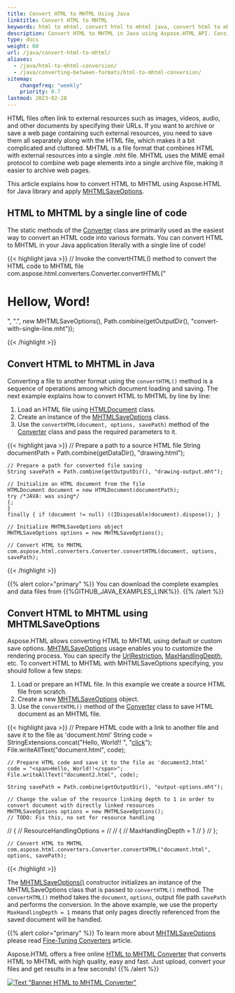 ```yaml
---
title: Convert HTML to MHTML Using Java
linktitle: Convert HTML to MHTML
keywords: html to mhtml, convert html to mhtml java, convert html to mhtml, html to mhtml conversion, html to mhtml converter, save options, stream provider, java code
description: Convert HTML to MHTML in Java using Aspose.HTML API. Consider various HTML to MHTML conversion scenarios in Java code.
type: docs
weight: 60
url: /java/convert-html-to-mhtml/
aliases: 
  - /java/html-to-mhtml-conversion/
  - /java/converting-between-formats/html-to-mhtml-conversion/ 
sitemap:
    changefreq: "weekly"
    priority: 0.7
lastmod: 2023-02-28
---
```


<link href="./../style.css" rel="stylesheet" type="text/css" />

HTML files often link to external resources such as images, videos, audio, and other documents by specifying their URLs. If you want to archive or save a web page containing such external resources, you need to save them all separately along with the HTML file, which makes it a bit complicated and cluttered. MHTML is a file format that combines HTML with external resources into a single .mht file. MHTML uses the MIME email protocol to combine web page elements into a single archive file, making it easier to archive web pages.

This article explains how to convert HTML to MHTML using Aspose.HTML for Java library and apply [MHTMLSaveOptions](https://reference.aspose.com/html/java/com.aspose.html.saving/MHTMLSaveOptions).

## **HTML to MHTML by a single line of code**

The static methods of the [Converter](https://reference.aspose.com/html/java/com.aspose.html.converters/converter) class are primarily used as the easiest way to convert an HTML code into various formats. You can convert HTML to MHTML in your Java application literally with a single line of code!

{{< highlight java >}}
    // Invoke the convertHTML() method to convert the HTML code to MHTML file           
    com.aspose.html.converters.Converter.convertHTML("<h1>Hellow, Word!</h1>", ".", new MHTMLSaveOptions(), Path.combine(getOutputDir(), "convert-with-single-line.mht"));

{{< /highlight >}}

## **Convert HTML to MHTML in Java**

Converting a file to another format using the `convertHTML()` method is a sequence of operations among which document loading and saving. The next example explains how to convert HTML to MHTML by line by line:

1. Load an HTML file using [HTMLDocument](https://reference.aspose.com/html/java/com.aspose.html/HTMLDocument) class.
1. Create an instance of the [MHTMLSaveOptions](https://reference.aspose.com/html/java/com.aspose.html.saving/MHTMLSaveOptions) class.
1. Use the `convertHTML(document, options, savePath)` method of the [Converter](https://reference.aspose.com/html/java/com.aspose.html.converters/converter) class and pass the required parameters to it.

{{< highlight java >}}
    // Prepare a path to a source HTML file
    String documentPath = Path.combine(getDataDir(), "drawing.html");

    // Prepare a path for converted file saving 
    String savePath = Path.combine(getOutputDir(), "drawing-output.mht");

    // Initialize an HTML document from the file
    HTMLDocument document = new HTMLDocument(documentPath);
    try /*JAVA: was using*/
    {;
    }
    finally { if (document != null) ((IDisposable)document).dispose(); }

    // Initialize MHTMLSaveOptions object
    MHTMLSaveOptions options = new MHTMLSaveOptions();

    // Convert HTML to MHTML
    com.aspose.html.converters.Converter.convertHTML(document, options, savePath);
{{< /highlight >}}

{{% alert color="primary" %}} 
You can download the complete examples and data files from {{%GITHUB_JAVA_EXAMPLES_LINK%}}.
{{% /alert %}}

## **Convert HTML to MHTML using MHTMLSaveOptions**

Aspose.HTML allows converting HTML to MHTML using default or custom save options. [MHTMLSaveOptions](https://reference.aspose.com/html/java/com.aspose.html.saving/MHTMLSaveOptions) usage enables you to customize the rendering process. You can specify the [UrlRestriction](https://reference.aspose.com/html/java/com.aspose.html.saving/ResourceHandlingOptions#getUrlRestriction--), [MaxHandlingDepth](https://reference.aspose.com/html/java/com.aspose.html.saving/ResourceHandlingOptions#getMaxHandlingDepth--), etc. To convert HTML to MHTML with MHTMLSaveOptions specifying, you should follow a few steps: 

1. Load or prepare an HTML file. In this example we create a source HTML file from scratch.
1. Create a new [MHTMLSaveOptions](https://reference.aspose.com/html/java/com.aspose.html.saving/MHTMLSaveOptions) object.
1. Use the `convertHTML()` method of the [Converter](https://reference.aspose.com/html/java/com.aspose.html.converters/converter) class to save HTML document as an MHTML file.

{{< highlight java >}}
    // Prepare HTML code with a link to another file and save it to the file as 'document.html'
    String code = StringExtensions.concat("<span>Hello, World!!</span> ", 
                "<a href='document2.html'>click</a>");
    File.writeAllText("document.html", code);

    // Prepare HTML code and save it to the file as 'document2.html'
    code = "<span>Hello, World!!</span>";
    File.writeAllText("document2.html", code);
        
    String savePath = Path.combine(getOutputDir(), "output-options.mht");

    // Change the value of the resource linking depth to 1 in order to convert document with directly linked resources
    MHTMLSaveOptions options = new MHTMLSaveOptions();
    // TODO: Fix this, no set for resource handling
//       {
//           ResourceHandlingOptions =
//
//           {
//               MaxHandlingDepth = 1
//           }
//       };

    // Convert HTML to MHTML
    com.aspose.html.converters.Converter.convertHTML("document.html", options, savePath);
{{< /highlight >}}

The [MHTMLSaveOptions()](https://reference.aspose.com/html/java/com.aspose.html.saving/MHTMLSaveOptions) constructor initializes an instance of the MHTMLSaveOptions class that is passed to `convertHTML()` method. The `convertHTML()` method takes the `document`, `options`,  output file path `savePath` and performs the conversion. In the above example, we use the property `MaxHandlingDepth = 1` means that only pages directly referenced from the saved document will be handled.

{{% alert color="primary" %}} 
To learn more about [MHTMLSaveOptions](https://reference.aspose.com/html/java/com.aspose.html.saving/MHTMLSaveOptions) please read [Fine-Tuning Converters](/html/java/converting-between-formats/fine-tuning-converters/) article.

Aspose.HTML offers a free online [HTML to MHTML Converter](https://products.aspose.app/html/conversion/html-to-mhtml) that converts HTML to MHTML with high quality, easy and fast. Just upload, convert your files and get results in a few seconds!
{{% /alert %}}

<a href="https://products.aspose.app/html/conversion/html-to-mhtml" target="_blank">![Text "Banner HTML to MHTML Converter"](./../../../html-to-mhtml.png#center)</a>
